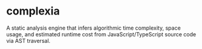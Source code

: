 # complexia
A static analysis engine that infers algorithmic time complexity, space usage, and estimated runtime cost from JavaScript/TypeScript source code via AST traversal.
